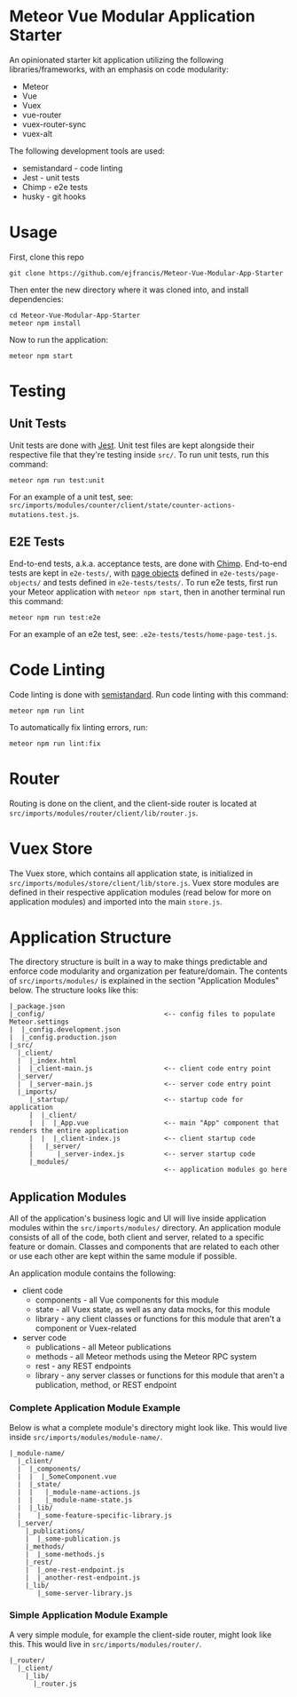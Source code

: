 # Meteor Vue Modular Application Starter

An opinionated starter kit application utilizing the following libraries/frameworks, with an emphasis on code modularity:

* Meteor
* Vue
* Vuex
* vue-router
* vuex-router-sync
* vuex-alt

The following development tools are used:

* semistandard - code linting
* Jest - unit tests
* Chimp - e2e tests
* husky - git hooks

# Usage

First, clone this repo 

```
git clone https://github.com/ejfrancis/Meteor-Vue-Modular-App-Starter
```

Then enter the new directory where it was cloned into, and install dependencies:

```
cd Meteor-Vue-Modular-App-Starter
meteor npm install
```

Now to run the application:

```
meteor npm start
```
# Testing
## Unit Tests
Unit tests are done with [Jest](https://facebook.github.io/jest/). Unit test files are kept alongside their respective file that they're testing inside `src/`.  To run unit tests, run this command:
```
meteor npm run test:unit
```
For an example of a unit test, see: `src/imports/modules/counter/client/state/counter-actions-mutations.test.js`.

## E2E Tests
End-to-end tests, a.k.a. acceptance tests, are done with [Chimp](https://chimp.readme.io/). End-to-end tests are kept in `e2e-tests/`, with [page objects](http://webdriver.io/guide/testrunner/pageobjects.html) defined in `e2e-tests/page-objects/` and tests defined in `e2e-tests/tests/`. To run e2e tests, first run your Meteor application with `meteor npm start`, then in another terminal  run this command:

```
meteor npm run test:e2e
```
For an example of an e2e test, see: `.e2e-tests/tests/home-page-test.js`.

# Code Linting
Code linting is done with [semistandard](https://www.npmjs.com/package/semistandard). Run code linting with this command:
```
meteor npm run lint
```

To automatically fix linting errors, run:
```
meteor npm run lint:fix
```

# Router
Routing is done on the client, and the client-side router is located at `src/imports/modules/router/client/lib/router.js`.

# Vuex Store
The Vuex store, which contains all application state, is initialized in `src/imports/modules/store/client/lib/store.js`. Vuex store modules are defined in their respective application modules (read below for more on application modules) and imported into the main `store.js`.

# Application Structure

The directory structure is built in a way to make things predictable and enforce code modularity and organization per feature/domain. The contents of `src/imports/modules/` is explained in the section "Application Modules" below. The structure looks like this:

```
|_package.json
|_config/                              <-- config files to populate Meteor.settings
|  |_config.development.json
|  |_config.production.json
|_src/
  |_client/                         
  |  |_index.html
  |  |_client-main.js                  <-- client code entry point
  |_server/
  |  |_server-main.js                  <-- server code entry point
  |_imports/
     |_startup/                        <-- startup code for application
     |  |_client/
     |  |  |_App.vue                   <-- main "App" component that renders the entire application
     |  |  |_client-index.js           <-- client startup code
     |   |_server/
     |      |_server-index.js          <-- server startup code
     |_modules/
                                       <-- application modules go here 
```

## Application Modules

All of the application's business logic and UI will live inside application modules within the `src/imports/modules/` directory. An application module consists of all of the code, both client and server, related to a specific feature or domain. Classes and components that are related to each other or use each other are kept within the same module if possible.

An application module contains the following:
* client code
  * components - all Vue components for this module
  * state - all Vuex state, as well as any data mocks, for this module
  * library - any client classes or functions for this module that aren't a component or Vuex-related
* server code
  * publications - all Meteor publications
  * methods - all Meteor methods using the Meteor RPC system
  * rest - any REST endpoints
  * library - any server classes or functions for this module that aren't a publication, method, or REST endpoint

### Complete Application Module Example
Below is what a complete module's directory might look like. This would live inside `src/imports/modules/module-name/`.
```
|_module-name/
  |_client/
  |  |_components/
  |  |  |_SomeComponent.vue
  |  |_state/
  |  |   |_module-name-actions.js
  |  |   |_module-name-state.js
  |  |_lib/
  |    |_some-feature-specific-library.js
  |_server/
    |_publications/
    |  |_some-publication.js
    |_methods/
    |  |_some-methods.js
    |_rest/
    |  |_one-rest-endpoint.js
    |  |_another-rest-endpoint.js
    |_lib/
       |_some-server-library.js
```

### Simple Application Module Example

A very simple module, for example the client-side router, might look like this. This would live in `src/imports/modules/router/`.
```
|_router/
  |_client/
    |_lib/
      |_router.js
```